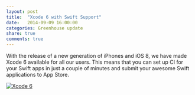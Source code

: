 ```yaml
---
layout: post
title:  "Xcode 6 with Swift Support"
date:   2014-09-09 16:00:00
categories: Greenhouse update
share: true
comments: true
---
```


With the release of a new generation of iPhones and iOS 8, we have made Xcode 6 available for all our users.
This means that you can set up CI for your Swift apps in just a couple of minutes and submit your awesome Swift applications to App Store.

<!--more-->

<a data-lightbox="xcode6-support" href="{{ site_url }}/assets/xcode6-swift.png">
    <img class="post-img" src="{{ site.url }}/assets/xcode6-swift.png" title="Xcode 6"/>
</a>
